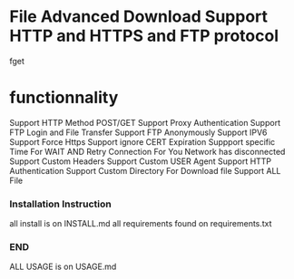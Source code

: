 # File Advanced Download Support HTTP and HTTPS and FTP protocol
fget
# functionnality
 Support HTTP Method POST/GET
Support Proxy Authentication
Support FTP Login and File Transfer
Support FTP Anonymously
Support IPV6
Support Force Https
Support ignore CERT Expiration
Suppport specific Time For WAIT AND Retry Connection For You Network has disconnected
Support Custom Headers
Support Custom USER Agent
Support HTTP Authentication
Support Custom Directory For Download file
Support ALL File
### Installation Instruction ###
all install is on INSTALL.md
all requirements found on requirements.txt

### END ###
ALL USAGE is on USAGE.md
